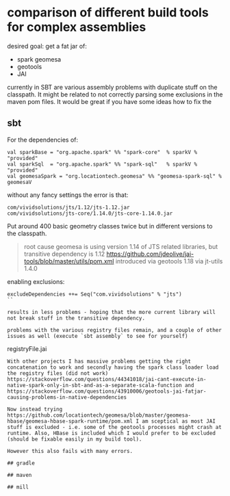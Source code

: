 # comparison of different build tools for complex assemblies

desired goal: get a fat jar of:
- spark geomesa
- geotools
- JAI

currently in SBT are various assembly problems with duplicate stuff on the classpath. It might be related to not correctly parsing some exclusions in the maven pom files.
It would be great if you have some ideas how to fix the
## sbt

For the dependencies of:
```
val sparkBase = "org.apache.spark" %% "spark-core"  % sparkV % "provided"
val sparkSql  = "org.apache.spark" %% "spark-sql"   % sparkV % "provided"
val geomesaSpark = "org.locationtech.geomesa" %% "geomesa-spark-sql" % geomesaV
```

without any fancy settings the error is that:
```
com/vividsolutions/jts/1.12/jts-1.12.jar
com/vividsolutions/jts-core/1.14.0/jts-core-1.14.0.jar
```
Put around 400 basic geometry classes twice but in different versions to the classpath.

> root cause geomesa is using version 1.14 of JTS related libraries, but transitive dependency is 1.12 https://github.com/jdeolive/jai-tools/blob/master/utils/pom.xml introduced via geotools 1.18 via jt-utils 1.4.0

enabling exclusions:
```
excludeDependencies ++= Seq("com.vividsolutions" % "jts")
``

results in less problems - hoping that the more current library will not break stuff in the transitive dependency.

problems with the various registry files remain, and a couple of other issues as well (execute `sbt assembly` to see for yourself) 
```
registryFile.jai

```
With other projects I has massive problems getting the right concatenation to work and secondly having the spark class loader load the registry files (did not work) https://stackoverflow.com/questions/44341018/jai-cant-execute-in-native-spark-only-in-sbt-and-as-a-separate-scala-function and https://stackoverflow.com/questions/43910006/geotools-jai-fatjar-causing-problems-in-native-dependencies

Now instead trying https://github.com/locationtech/geomesa/blob/master/geomesa-hbase/geomesa-hbase-spark-runtime/pom.xml I am sceptical as most JAI stuff is excluded - i.e. some of the geotools processes might crash at runtime. Also, HBase is included which I would prefer to be excluded (should be fixable easily in my build tool).

However this also fails with many errors.

## gradle

## maven

## mill